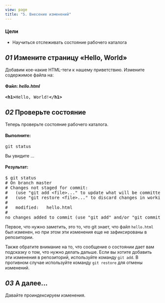 ```yaml
---
view: page
title: "5. Внесение изменений"
---
```


<h3>Цели</h3>

<ul><li>Научиться отслеживать состояние рабочего каталога</li></ul>

<h2><em>01</em> Измените страницу «Hello, World»</h2>

<p>Добавим кое-какие HTML-теги к нашему приветствию. Измените содержимое файла на:</p>

<h4 class="h4-pre">Файл: <em style="text-transform: none">hello.html</em></h4>

<pre class="file"><strong>&lt;h1&gt;</strong>Hello, World!<strong>&lt;/h1&gt;</strong></pre>

<h2><em>02</em> Проверьте состояние</h2>

<p>Теперь проверьте состояние рабочего каталога.</p>

<h4 class="h4-pre">Выполните:</h4>

<pre class="instructions">git status</pre>

<p>Вы увидите …</p>

<h4 class="h4-pre">Результат:</h4>

<pre class="sample">$ git status
# On branch master
# Changes not staged for commit:
#   (use "git add &lt;file&gt;..." to update what will be committed)
#   (use "git restore &lt;file&gt;..." to discard changes in working directory)
#
#	modified:   hello.html
#
no changes added to commit (use "git add" and/or "git commit -a")</pre>

<p>Первое, что нужно заметить, это то, что git знает, что файл <code>hello.html</code> был изменен, но при этом эти изменения еще не зафиксированы в репозитории.</p>

<p>Также обратите внимание на то, что сообщение о состоянии дает вам подсказку о том, что нужно делать дальше. Если вы хотите добавить эти изменения в репозиторий, используйте команду <code>git add</code>. В противном случае используйте команду <code>git restore</code> для отмены изменений.</p>

<h2><em>03</em> А далее...</h2>

<p>Давайте проиндексируем изменения.</p>
